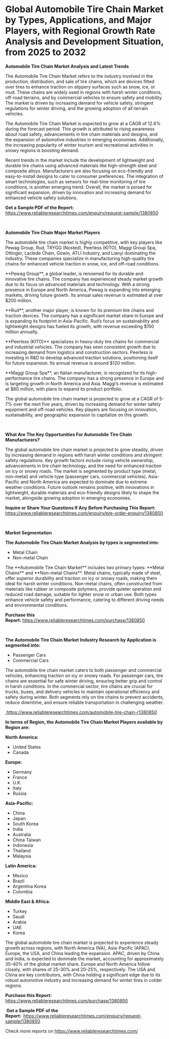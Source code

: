 <p><h1>Global Automobile Tire Chain Market by Types, Applications, and Major Players, with Regional Growth Rate Analysis and Development Situation, from 2025 to 2032</h1></p><p><strong>Automobile Tire Chain Market Analysis and Latest Trends</strong></p>
<p><p>The Automobile Tire Chain Market refers to the industry involved in the production, distribution, and sale of tire chains, which are devices fitted over tires to enhance traction on slippery surfaces such as snow, ice, or mud. These chains are widely used in regions with harsh winter conditions, off-road terrains, and by commercial vehicles to ensure safety and mobility. The market is driven by increasing demand for vehicle safety, stringent regulations for winter driving, and the growing adoption of all-terrain vehicles.</p><p>The Automobile Tire Chain Market is expected to grow at a CAGR of 12.6% during the forecast period. This growth is attributed to rising awareness about road safety, advancements in tire chain materials and designs, and the expansion of automotive industries in emerging economies. Additionally, the increasing popularity of winter tourism and recreational activities in snowy regions is boosting demand.</p><p>Recent trends in the market include the development of lightweight and durable tire chains using advanced materials like high-strength steel and composite alloys. Manufacturers are also focusing on eco-friendly and easy-to-install designs to cater to consumer preferences. The integration of smart technologies, such as sensors for real-time monitoring of tire conditions, is another emerging trend. Overall, the market is poised for significant expansion, driven by innovation and increasing demand for enhanced vehicle safety solutions.</p></p>
<p><strong>Get a Sample PDF of the Report:&nbsp;</strong> <a href="https://www.reliableresearchtimes.com/enquiry/request-sample/1380850?utm_campaign=2033&utm_medium=2&utm_source=Github&utm_content=ia&utm_term=23012025&utm_id=automobile-tire-chain">https://www.reliableresearchtimes.com/enquiry/request-sample/1380850</a></p>
<p>&nbsp;</p>
<p><strong>Automobile Tire Chain Major Market Players</strong></p>
<p><p>The automobile tire chain market is highly competitive, with key players like Pewag Group, Rud, TRYGG (Nosted), Peerless (KITO), Maggi Group Spa, Ottinger, Laclede Chain, Gowin, ATLI Industry, and Lianyi dominating the industry. These companies specialize in manufacturing high-quality tire chains for enhanced vehicle traction in snow, ice, and off-road conditions.</p><p>**Pewag Group**, a global leader, is renowned for its durable and innovative tire chains. The company has experienced steady market growth due to its focus on advanced materials and technology. With a strong presence in Europe and North America, Pewag is expanding into emerging markets, driving future growth. Its annual sales revenue is estimated at over $200 million.</p><p>**Rud**, another major player, is known for its premium tire chains and traction devices. The company has a significant market share in Europe and is expanding its footprint in Asia-Pacific. Rud’s focus on sustainability and lightweight designs has fueled its growth, with revenue exceeding $150 million annually.</p><p>**Peerless (KITO)** specializes in heavy-duty tire chains for commercial and industrial vehicles. The company has seen consistent growth due to increasing demand from logistics and construction sectors. Peerless is investing in R&D to develop advanced traction solutions, positioning itself for future expansion. Its annual revenue is around $120 million.</p><p>**Maggi Group Spa**, an Italian manufacturer, is recognized for its high-performance tire chains. The company has a strong presence in Europe and is targeting growth in North America and Asia. Maggi’s revenue is estimated at $80 million, with plans to expand its product portfolio.</p><p>The global automobile tire chain market is projected to grow at a CAGR of 5-7% over the next five years, driven by increasing demand for winter safety equipment and off-road vehicles. Key players are focusing on innovation, sustainability, and geographic expansion to capitalize on this growth.</p></p>
<p>&nbsp;</p>
<p><strong>What Are The Key Opportunities For Automobile Tire Chain Manufacturers?</strong></p>
<p><p>The global automobile tire chain market is projected to grow steadily, driven by increasing demand in regions with harsh winter conditions and stringent safety regulations. Key growth factors include rising vehicle ownership, advancements in tire chain technology, and the need for enhanced traction on icy or snowy roads. The market is segmented by product type (metal, non-metal) and vehicle type (passenger cars, commercial vehicles). Asia-Pacific and North America are expected to dominate due to extreme weather conditions. Future outlook remains positive, with innovations in lightweight, durable materials and eco-friendly designs likely to shape the market, alongside growing adoption in emerging economies.</p></p>
<p><strong>Inquire or Share Your Questions If Any Before Purchasing This Report:</strong> <a href="https://www.reliableresearchtimes.com/enquiry/pre-order-enquiry/1380850?utm_campaign=2033&utm_medium=2&utm_source=Github&utm_content=ia&utm_term=23012025&utm_id=automobile-tire-chain">https://www.reliableresearchtimes.com/enquiry/pre-order-enquiry/1380850</a></p>
<p>&nbsp;</p>
<p><strong>Market Segmentation</strong></p>
<p><strong>The Automobile Tire Chain Market Analysis by types is segmented into:</strong></p>
<p><ul><li>Metal Chain</li><li>Non-metal Chain</li></ul></p>
<p><p>The **Automobile Tire Chain Market** includes two primary types: **Metal Chains** and **Non-metal Chains**. Metal chains, typically made of steel, offer superior durability and traction on icy or snowy roads, making them ideal for harsh winter conditions. Non-metal chains, often constructed from materials like rubber or composite polymers, provide quieter operation and reduced road damage, suitable for lighter snow or urban use. Both types enhance vehicle safety and performance, catering to different driving needs and environmental conditions.</p></p>
<p><strong>Purchase this Report:&nbsp;</strong><a href="https://www.reliableresearchtimes.com/purchase/1380850?utm_campaign=2033&utm_medium=2&utm_source=Github&utm_content=ia&utm_term=23012025&utm_id=automobile-tire-chain">https://www.reliableresearchtimes.com/purchase/1380850</a></p>
<p>&nbsp;</p>
<p><strong>The Automobile Tire Chain Market Industry Research by Application is segmented into:</strong></p>
<p><ul><li>Passenger Cars</li><li>Commercial Cars</li></ul></p>
<p><p>The automobile tire chain market caters to both passenger and commercial vehicles, enhancing traction on icy or snowy roads. For passenger cars, tire chains are essential for safe winter driving, ensuring better grip and control in harsh conditions. In the commercial sector, tire chains are crucial for trucks, buses, and delivery vehicles to maintain operational efficiency and safety during winter. Both segments rely on tire chains to prevent accidents, reduce downtime, and ensure reliable transportation in challenging weather.</p></p>
<p><a href="https://www.reliableresearchtimes.com/automobile-tire-chain-r1380850?utm_campaign=2033&utm_medium=2&utm_source=Github&utm_content=ia&utm_term=23012025&utm_id=automobile-tire-chain">&nbsp;https://www.reliableresearchtimes.com/automobile-tire-chain-r1380850</a></p>
<p><strong>In terms of Region, the Automobile Tire Chain Market Players available by Region are:</strong></p>
<p>
    <p> <strong> North America: </strong>
        <ul>
            <li>United States</li>
            <li>Canada</li>
        </ul>
        </p> 
    <p> <strong> Europe: </strong>
        <ul>
            <li>Germany</li>
            <li>France</li>
            <li>U.K.</li>
            <li>Italy</li>
            <li>Russia</li>
        </ul>
        </p> 
    <p> <strong> Asia-Pacific: </strong>
        <ul>
            <li>China</li>
            <li>Japan</li>
            <li>South Korea</li>
            <li>India</li>
            <li>Australia</li>
            <li>China Taiwan</li>
            <li>Indonesia</li>
            <li>Thailand</li>
            <li>Malaysia</li>
        </ul>
        </p> 
    <p> <strong> Latin America: </strong>
        <ul>
            <li>Mexico</li>
            <li>Brazil</li>
            <li>Argentina Korea</li>
            <li>Colombia</li>
        </ul>
        </p> 
    <p> <strong> Middle East & Africa: </strong>
        <ul>
            <li>Turkey</li>
            <li>Saudi</li>
            <li>Arabia</li>
            <li>UAE</li>
            <li>Korea</li>
        </ul>
    </p>
    </p>
<p><p>The global automobile tire chain market is projected to experience steady growth across regions, with North America (NA), Asia-Pacific (APAC), Europe, the USA, and China leading the expansion. APAC, driven by China and India, is expected to dominate the market, accounting for approximately 35-40% of the global market share. Europe and North America follow closely, with shares of 25-30% and 20-25%, respectively. The USA and China are key contributors, with China holding a significant edge due to its robust automotive industry and increasing demand for winter tires in colder regions.</p></p>
<p><strong>Purchase this Report: </strong><a href="https://www.reliableresearchtimes.com/purchase/1380850?utm_campaign=2033&utm_medium=2&utm_source=Github&utm_content=ia&utm_term=23012025&utm_id=automobile-tire-chain">https://www.reliableresearchtimes.com/purchase/1380850</a></p>
<p>&nbsp;<strong>Get a Sample PDF of the Report:&nbsp;&nbsp;</strong><a href="https://www.reliableresearchtimes.com/enquiry/request-sample/1380850?utm_campaign=2033&utm_medium=2&utm_source=Github&utm_content=ia&utm_term=23012025&utm_id=automobile-tire-chain">https://www.reliableresearchtimes.com/enquiry/request-sample/1380850</a></p>
<p><strong></strong></p>
<p>Check more reports on <a href="https://www.reliableresearchtimes.com/?utm_campaign=2033&utm_medium=2&utm_source=Github&utm_content=ia&utm_term=23012025&utm_id=automobile-tire-chain">https://www.reliableresearchtimes.com/</a></p>